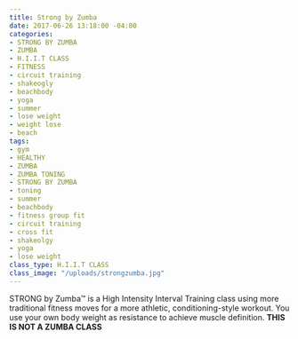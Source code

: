 ```yaml
---
title: Strong by Zumba
date: 2017-06-26 13:18:00 -04:00
categories:
- STRONG BY ZUMBA
- ZUMBA
- H.I.I.T CLASS
- FITNESS
- circuit training
- shakeogly
- beachbody
- yoga
- summer
- lose weight
- weight lose
- beach
tags:
- gym
- HEALTHY
- ZUMBA
- ZUMBA TONING
- STRONG BY ZUMBA
- toning
- summer
- beachbody
- fitness group fit
- circuit training
- cross fit
- shakeolgy
- yoga
- lose weight
class_type: H.I.I.T CLASS
class_image: "/uploads/strongzumba.jpg"
---
```


STRONG by Zumba™ is a High Intensity Interval Training class using more traditional fitness moves for a more athletic, conditioning-style workout. You use your own body weight as resistance to achieve muscle definition. **THIS IS NOT A ZUMBA CLASS**